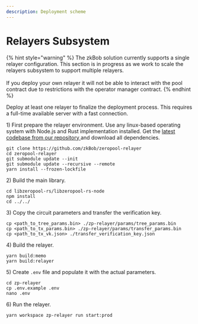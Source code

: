 ```yaml
---
description: Deployment scheme
---
```


# Relayers Subsystem

{% hint style="warning" %}
The zkBob solution currently supports a single relayer configuration. This section is in progress as we work to scale the relayers subsystem to support multiple relayers. \
\
If you deploy your own relayer it will not be able to interact with the pool contract due to restrictions with the operator manager contract.&#x20;
{% endhint %}

Deploy at least one relayer to finalize the deployment process. This requires a full-time available server with a fast connection.

1\) First prepare the relayer environment. Use any linux-based operating system with Node.js and Rust implementation installed. Get the [latest codebase from our repository ](https://github.com/zkBob/zeropool-relayer)and download all dependencies.

```
git clone https://github.com/zkBob/zeropool-relayer
cd zeropool-relayer
git submodule update --init
git submodule update --recursive --remote
yarn install --frozen-lockfile
```

2\) Build the main library.

```
cd libzeropool-rs/libzeropool-rs-node
npm install
cd ../../
```

3\) Copy the circuit parameters and transfer the verification key.

```
cp <path_to_tree_params.bin> ./zp-relayer/params/tree_params.bin
cp <path_to_tx_params.bin> ./zp-relayer/params/transfer_params.bin
cp <path_to_tx_vk.json> ./transfer_verification_key.json
```

4\) Build the relayer.

```
yarn build:memo
yarn build:relayer
```

5\) Create `.env` file and populate it with the actual parameters.

```
cd zp-relayer
cp .env.example .env
nano .env
```

6\) Run the relayer.

```
yarn workspace zp-relayer run start:prod
```

